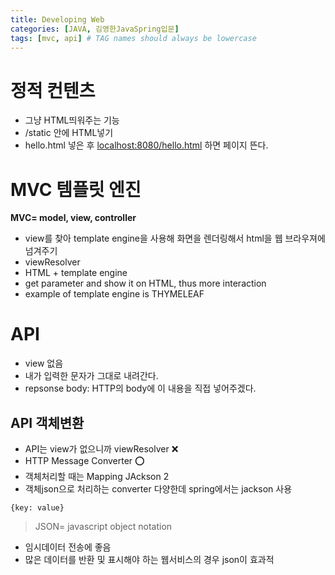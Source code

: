 ```yaml
---
title: Developing Web
categories: [JAVA, 김영한JavaSpring입문]
tags: [mvc, api] # TAG names should always be lowercase
---
```


# 정적 컨텐츠

- 그냥 HTML띄워주는 기능
- /static 안에 HTML넣기
- hello.html 넣은 후 [localhost:8080/hello.html](http://localhost:8080/hello.html) 하면 페이지 뜬다.

# MVC 템플릿 엔진

**MVC= model, view, controller**

- view를 찾아 template engine을 사용해 화면을 렌더링해서 html을 웹 브라우져에 넘겨주기
- viewResolver
- HTML + template engine
- get parameter and show it on HTML, thus more interaction
- example of template engine is THYMELEAF

# API

- view 없음
- 내가 입력한 문자가 그대로 내려간다.
- repsonse body: HTTP의 body에 이 내용을 직접 넣어주겠다.

## API 객체변환

- API는 view가 없으니까 viewResolver ❌
- HTTP Message Converter ⭕️
- 객체처리할 때는 Mapping JAckson 2
- 객체json으로 처리하는 converter 다양한데 spring에서는 jackson 사용

`{key: value}`

> JSON= javascript object notation

- 임시데이터 전송에 좋음
- 많은 데이터를 반환 및 표시해야 하는 웹서비스의 경우 json이 효과적
